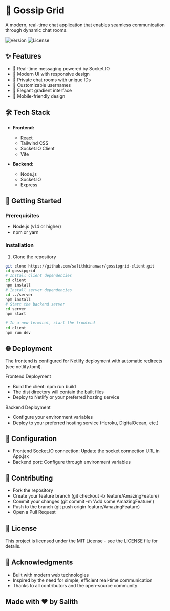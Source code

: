 # 💬 Gossip Grid

A modern, real-time chat application that enables seamless communication through dynamic chat rooms.

![Version](https://img.shields.io/badge/version-1.0.0-blue.svg)
![License](https://img.shields.io/badge/license-MIT-green.svg)

## ✨ Features

- 🚀 Real-time messaging powered by Socket.IO
- 🎨 Modern UI with responsive design
- 🔐 Private chat rooms with unique IDs
- 👤 Customizable usernames
- 🌙 Elegant gradient interface
- 📱 Mobile-friendly design

## 🛠️ Tech Stack

- **Frontend:**

  - React
  - Tailwind CSS
  - Socket.IO Client
  - Vite

- **Backend:**
  - Node.js
  - Socket.IO
  - Express

## 🚀 Getting Started

### Prerequisites

- Node.js (v14 or higher)
- npm or yarn

### Installation

1. Clone the repository

```bash
git clone https://github.com/salithbinanwar/gossipgrid-client.git
cd gossipgrid
# Install client dependencies
cd client
npm install
# Install server dependencies
cd ../server
npm install
# Start the backend server
cd server
npm start

# In a new terminal, start the frontend
cd client
npm run dev
```

## 🌐 Deployment

The frontend is configured for Netlify deployment with automatic redirects (see netlify.toml).

Frontend Deployment

- Build the client: npm run build
- The dist directory will contain the built files
- Deploy to Netlify or your preferred hosting service

Backend Deployment

- Configure your environment variables
- Deploy to your preferred hosting service (Heroku, DigitalOcean, etc.)

## 🔧 Configuration

- Frontend Socket.IO connection: Update the socket connection URL in App.jsx
- Backend port: Configure through environment variables

## 🤝 Contributing

- Fork the repository
- Create your feature branch (git checkout -b feature/AmazingFeature)
- Commit your changes (git commit -m 'Add some AmazingFeature')
- Push to the branch (git push origin feature/AmazingFeature)
- Open a Pull Request

## 📄 License

This project is licensed under the MIT License - see the LICENSE file for details.

## 🌟 Acknowledgments

- Built with modern web technologies
- Inspired by the need for simple, efficient real-time communication
- Thanks to all contributors and the open-source community

## Made with ❤️ by Salith
